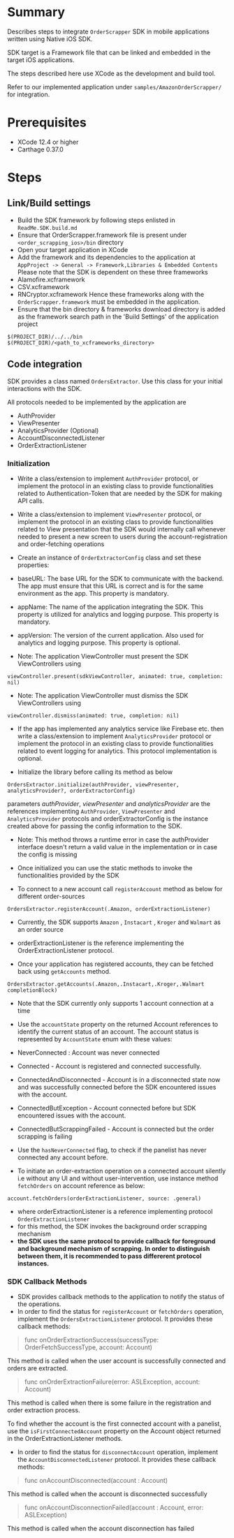 # Summary

Describes steps to integrate `OrderScrapper` SDK in mobile applications written using Native
iOS SDK.

SDK target is a Framework file that can be linked and embedded in the target iOS
applications.

The steps described here use XCode as the development and build tool.

Refer to our implemented application under `samples/AmazonOrderScrapper/` for integration.

# Prerequisites

- XCode 12.4 or higher
- Carthage 0.37.0

# Steps

## Link/Build settings

- Build the SDK framework by following steps enlisted in `ReadMe.SDK.build.md`
- Ensure that OrderScrapper.framework file is present under `<order_scrapping_ios>/bin` directory
- Open your target application in XCode
- Add the framework and its dependencies to the application at
 `AppProject -> General -> Framework,Libraries & Embedded Contents`
 Please note that the SDK is dependent on these three frameworks
 - Alamofire.xcframework
 - CSV.xcframework
 - RNCryptor.xcframework
 Hence these frameworks along with the `OrderScrapper.framework` must be embedded in the application.
- Ensure that the bin directory & frameworks download directory is added as the framework search path in the 'Build Settings' of the application project
 ```
 $(PROJECT_DIR)/../../bin
 $(PROJECT_DIR)/<path_to_xcframeworks_directory>
 ```

## Code integration

SDK provides a class named `OrdersExtractor`. Use this class for your initial
interactions with the SDK.

All protocols needed to be implemented by the application are
- AuthProvider
- ViewPresenter
- AnalyticsProvider (Optional)
- AccountDisconnectedListener
- OrderExtractionListener

### Initialization

- Write a class/extension to implement `AuthProvider` protocol, or implement the protocol in an existing
 class to provide functionalities related to Authentication-Token that are needed by the SDK for
 making API calls.

- Write a class/extension to implement `ViewPresenter` protocol, or implement the protocol in an existing
 class to provide functionalities related to View presentation that the SDK would internally call
 whenever needed to present a new screen to users during the account-registration and 
 order-fetching operations

- Create an instance of `OrderExtractorConfig` class and set these properties:
 - baseURL: The base URL for the SDK to communicate with the backend. The app must ensure that this URL is correct and is for the same environment as the app. This property is mandatory.
 - appName: The name of the application integrating the SDK. This property is utilized for analytics and logging purpose. This property is mandatory.
 - appVersion: The version of the current application. Also used for analytics and logging purpose. This property is optional.
 
 - Note: The application ViewController must present the SDK ViewControllers using 
 ```
 viewController.present(sdkViewController, animated: true, completion: nil)
 ```
 - Note: The application ViewController must dismiss the SDK ViewControllers using 
 ```
 viewController.dismiss(animated: true, completion: nil)
 ```

- If the app has implemented any analytics service like Firebase etc. then write a class/extension to implement `AnalyticsProvider` protocol or implement the protocol in an existing class to provide functionalities related to event logging for analytics. This protocol implementation is optional. 
   
- Initialize the library before calling its method as below
 ```
 OrdersExtractor.initialize(authProvider, viewPresenter, analyticsProvider?, orderExtractorConfig)
 ```
 parameters *authProvider*, *viewPresenter* and *analyticsProvider* are the references implementing `AuthProvider`,
 `ViewPresenter` and `AnalyticsProvider` protocols and orderExtractorConfig is the instance created above for passing the config information to the SDK.
 - Note: This method throws a runtime error in case the authProvider interface doesn't return a valid value
 in the implementation or in case the config is missing

- Once initialized you can use the static methods to invoke the functionalities provided by the SDK

- To connect to a new account call `registerAccount` method as below for different order-sources
 ```
 OrdersExtractor.registerAccount(.Amazon, orderExtractionListener)
 ```
 - Currently, the SDK supports `Amazon` , `Instacart` , `Kroger` and `Walmart` as an order source
 - orderExtractionListener is the reference implementing the OrderExtractionListener protocol.

- Once your application has registered accounts, they can be fetched back using `getAccounts`
 method.
 ```
 OrdersExtractor.getAccounts(.Amazon,.Instacart,.Kroger,.Walmart completionBlock)
 ```
 - Note that the SDK currently only supports 1 account connection at a time
 - Use the `accountState` property on the returned Account references to identify the current status of an account. The account status is represented by `AccountState` enum with these
  values:
  - NeverConnected : Account was never connected
  - Connected - Account is registered and connected successfully.
  - ConnectedAndDisconnected - Account is in a disconnected state now and was successfully connected before the SDK encountered issues with the account.
  - ConnectedButException - Account connected before but SDK encountered issues with the account.
  - ConnectedButScrappingFailed - Account is connected but the order scrapping is failing
 - Use the `hasNeverConnected` flag, to check if the panelist has never connected any account before.
 
- To initiate an order-extraction operation on a connected account silently i.e without any UI and without user-intervention, use instance method `fetchOrders` on account reference as below:
 ```
 account.fetchOrders(orderExtractionListener, source: .general)
 ```
   - where orderExtractionListener is a reference implementing protocol `OrderExtractionListener`
   - for this method, the SDK invokes the background order scrapping mechanism
   - **the SDK uses the same protocol to provide callback for foreground and background mechanism of scrapping.  In order to distinguish between them, it is recommended to pass differerent protocol instances.** 
 
### SDK Callback Methods

- SDK provides callback methods to the application to notify the status of the operations.
- In order to find the status for `registerAccount` or `fetchOrders` operation, implement the `OrdersExtractionListener` protocol.
 It provides these callback methods:
 > func onOrderExtractionSuccess(successType: OrderFetchSuccessType, account: Account)
  
 This method is called when the user account is successfully connected and orders are extracted.
   
 > func onOrderExtractionFailure(error: ASLException, account: Account)
  
 This method is called when there is some failure in the registration and order extraction process.
  
 To find whether the account is the first connected account with a panelist, use the `isFirstConnectedAccount` property on the Account object returned in the OrderExtractionListener methods.
  
- In order to find the status for `disconnectAccount` operation, implement the `AccountDisconnectedListener` protocol.
 It provides these callback methods:
 > func onAccountDisconnected(account : Account)
   
  This method is called when the account is disconnected successfully
   
 > func onAccountDisconnectionFailed(account : Account, error: ASLException)
   
  This method is called when the account disconnection has failed  
